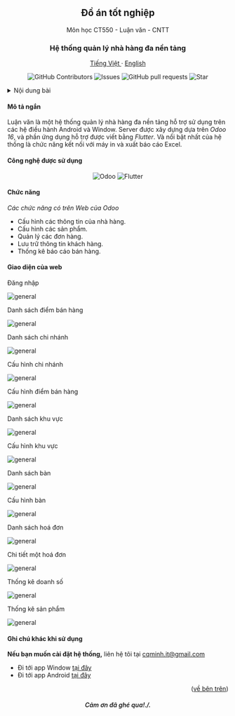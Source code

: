 <a id="readme-top"></a>
<div align="center">
  <h2 align="center">Đồ án tốt nghiệp</h2>

  <p align="center">
    Môn học CT550 - Luận văn - CNTT
  </p>
  <h3 align="center">
    Hệ thống quản lý nhà hàng đa nền tảng
  </h3>
  <p align="center">
    <a href="/README.md">Tiếng Việt </a>
    ·
    <a href="/docs/readme_en.md">English</a>
  </p>
  <p align="center">
    <img alt="GitHub Contributors" src="https://img.shields.io/github/contributors/cqminh/RestaurantPOS_OdooServer" />
    <img alt="Issues" src="https://img.shields.io/github/issues/cqminh/RestaurantPOS_OdooServer?color=0088ff" />
    <img alt="GitHub pull requests" src="https://img.shields.io/github/issues-pr/cqminh/RestaurantPOS_OdooServer" />
    <img alt="Star" src="https://img.shields.io/github/stars/cqminh/RestaurantPOS_OdooServer" />
  </p>
</div>

<details>
  <summary>Nội dung bài</summary>
  <ol>
    <li><a href="#mô-tả-ngắn">Mô tả ngắn</a></li>
    <li><a href="#công-nghệ-được-sử-dụng">Công nghệ được sử dụng</a></li>
    <li>
      <a href="#chức-năng">Chức năng</a>
    </li>
    <li>
      <a href="#giao-diện-của-web">Giao diện</a>
    </li>
    <li><a href="#ghi-chú-khác-khi-sử-dụng">Ghi chú</a></li>
  </ol>
</details>

#### Mô tả ngắn
Luận văn là một hệ thống quản lý nhà hàng đa nền tảng hỗ trợ sử dụng trên các hệ điều hành Android và Window. Server được xây dựng dựa trên *Odoo 16*, và phần ứng dụng hỗ trợ được viết bằng *Flutter*. Và nổi bật nhất của hệ thống là chức năng kết nối với máy in và xuất báo cáo Excel.

#### Công nghệ được sử dụng
<div align="center">
  <p align="center">
    <img alt="Odoo" src="https://img.shields.io/badge/Odoo-9B4686?logo=odoo&logoColor=white" />
    <img alt="Flutter" src="https://img.shields.io/badge/Flutter-59C7F8?logo=flutter&logoColor=white" />
  </p>
</div>

#### Chức năng
*Các chức năng có trên Web của Odoo*
- Cấu hình các thông tin của nhà hàng.
- Cấu hình các sản phẩm.
- Quản lý các đơn hàng.
- Lưu trữ thông tin khách hàng.
- Thống kê báo cáo bán hàng.

#### Giao diện của web

Đăng nhập

![general](/screenshot/ss1.png)

Danh sách điểm bán hàng

![general](/screenshot/ss2.png)

Danh sách chi nhánh

![general](/screenshot/ss3.png)

Cấu hình chi nhánh

![general](/screenshot/ss4.png)

Cấu hình điểm bán hàng

![general](/screenshot/ss5.png)

Danh sách khu vực

![general](/screenshot/ss6.png)

Cấu hình khu vực

![general](/screenshot/ss7.png)

Danh sách bàn

![general](/screenshot/ss8.png)

Cấu hình bàn

![general](/screenshot/ss9.png)

Danh sách hoá đơn

![general](/screenshot/ss10.png)

Chi tiết một hoá đơn

![general](/screenshot/ss11.png)

Thống kê doanh số

![general](/screenshot/ss12.png)

Thống kê sản phẩm

![general](/screenshot/ss13.png)

#### Ghi chú khác khi sử dụng
**Nếu bạn muốn cài đặt hệ thống,** liên hệ tôi tại [cqminh.it@gmail.com](mailto:cqminh.it@gmail.com)
- Đi tới app Window [tại đây](https://github.com/cqminh/RestaurantPOS_WinApp.git)
- Đi tới app Android [tại đây](https://github.com/cqminh/RestaurantPOS_AndrApp.git)

<p align="right">(<a href="#readme-top">về bên trên</a>)</p>

<h6 align="center" style="font-weight: 600;">Cảm ơn đã ghé qua!./.</h6>

